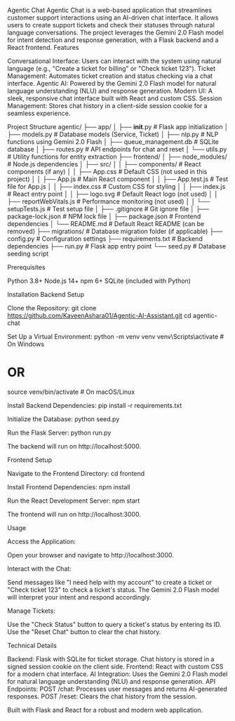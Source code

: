 Agentic Chat
Agentic Chat is a web-based application that streamlines customer support interactions using an AI-driven chat interface. It allows users to create support tickets and check their statuses through natural language conversations. The project leverages the Gemini 2.0 Flash model for intent detection and response generation, with a Flask backend and a React frontend.
Features

Conversational Interface: Users can interact with the system using natural language (e.g., "Create a ticket for billing" or "Check ticket 123").
Ticket Management: Automates ticket creation and status checking via a chat interface.
Agentic AI: Powered by the Gemini 2.0 Flash model for natural language understanding (NLU) and response generation.
Modern UI: A sleek, responsive chat interface built with React and custom CSS.
Session Management: Stores chat history in a client-side session cookie for a seamless experience.

Project Structure
agentic/
├── app/
│   ├── __init__.py       # Flask app initialization
│   ├── models.py         # Database models (Service, Ticket)
│   ├── nlp.py            # NLP functions using Gemini 2.0 Flash
│   ├── queue_management.db  # SQLite database
│   ├── routes.py         # API endpoints for chat and reset
│   └── utils.py          # Utility functions for entity extraction
├── frontend/
│   ├── node_modules/     # Node.js dependencies
│   ├── src/
│   │   ├── components/   # React components (if any)
│   │   ├── App.css       # Default CSS (not used in this project)
│   │   ├── App.js        # Main React component
│   │   ├── App.test.js   # Test file for App.js
│   │   ├── index.css     # Custom CSS for styling
│   │   ├── index.js      # React entry point
│   │   ├── logo.svg      # Default React logo (not used)
│   │   ├── reportWebVitals.js  # Performance monitoring (not used)
│   │   └── setupTests.js  # Test setup file
│   ├── .gitignore        # Git ignore file
│   ├── package-lock.json # NPM lock file
│   ├── package.json      # Frontend dependencies
│   └── README.md         # Default React README (can be removed)
├── migrations/           # Database migration folder (if applicable)
├── config.py             # Configuration settings
├── requirements.txt      # Backend dependencies
├── run.py                # Flask app entry point
└── seed.py               # Database seeding script

Prerequisites

Python 3.8+
Node.js 14+
npm 6+
SQLite (included with Python)

Installation
Backend Setup

Clone the Repository:
git clone https://github.com/KaveenAshara01/Agentic-AI-Assistant.git
cd agentic-chat


Set Up a Virtual Environment:
python -m venv venv
venv\Scripts\activate  # On Windows
# OR
source venv/bin/activate  # On macOS/Linux


Install Backend Dependencies:
pip install -r requirements.txt


Initialize the Database:
python seed.py


Run the Flask Server:
python run.py

The backend will run on http://localhost:5000.


Frontend Setup

Navigate to the Frontend Directory:
cd frontend


Install Frontend Dependencies:
npm install


Run the React Development Server:
npm start

The frontend will run on http://localhost:3000.


Usage

Access the Application:

Open your browser and navigate to http://localhost:3000.


Interact with the Chat:

Send messages like "I need help with my account" to create a ticket or "Check ticket 123" to check a ticket's status.
The Gemini 2.0 Flash model will interpret your intent and respond accordingly.


Manage Tickets:

Use the "Check Status" button to query a ticket's status by entering its ID.
Use the "Reset Chat" button to clear the chat history.



Technical Details

Backend: Flask with SQLite for ticket storage. Chat history is stored in a signed session cookie on the client side.
Frontend: React with custom CSS for a modern chat interface.
AI Integration: Uses the Gemini 2.0 Flash model for natural language understanding (NLU) and response generation.
API Endpoints:
POST /chat: Processes user messages and returns AI-generated responses.
POST /reset: Clears the chat history from the session.



Built with Flask and React for a robust and modern web application.

